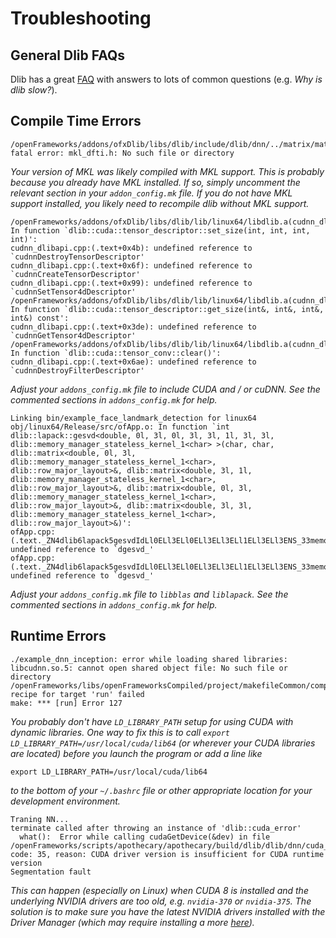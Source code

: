 # Troubleshooting

## General Dlib FAQs

Dlib has a great [FAQ](http://dlib.net/faq.html) with answers to lots of common questions (e.g. _Why is dlib slow?_).

## Compile Time Errors

```console
/openFrameworks/addons/ofxDlib/libs/dlib/include/dlib/dnn/../matrix/matrix_fft.h:12:22: fatal error: mkl_dfti.h: No such file or directory
```

*Your version of MKL was likely compiled with MKL support. This is probably because you already have MKL installed. If so, simply uncomment the relevant section in your  `addon_config.mk` file. If you do not have MKL support installed, you likely need to recompile dlib without MKL support.*

```console
/openFrameworks/addons/ofxDlib/libs/dlib/lib/linux64/libdlib.a(cudnn_dlibapi.cpp.o): In function `dlib::cuda::tensor_descriptor::set_size(int, int, int, int)':
cudnn_dlibapi.cpp:(.text+0x4b): undefined reference to `cudnnDestroyTensorDescriptor'
cudnn_dlibapi.cpp:(.text+0x6f): undefined reference to `cudnnCreateTensorDescriptor'
cudnn_dlibapi.cpp:(.text+0x99): undefined reference to `cudnnSetTensor4dDescriptor'
/openFrameworks/addons/ofxDlib/libs/dlib/lib/linux64/libdlib.a(cudnn_dlibapi.cpp.o): In function `dlib::cuda::tensor_descriptor::get_size(int&, int&, int&, int&) const':
cudnn_dlibapi.cpp:(.text+0x3de): undefined reference to `cudnnGetTensor4dDescriptor'
/openFrameworks/addons/ofxDlib/libs/dlib/lib/linux64/libdlib.a(cudnn_dlibapi.cpp.o): In function `dlib::cuda::tensor_conv::clear()':
cudnn_dlibapi.cpp:(.text+0x6ae): undefined reference to `cudnnDestroyFilterDescriptor'
```

*Adjust your `addons_config.mk` file to include CUDA and / or cuDNN. See the commented sections in `addons_config.mk` for help.*

```console
Linking bin/example_face_landmark_detection for linux64
obj/linux64/Release/src/ofApp.o: In function `int dlib::lapack::gesvd<double, 0l, 3l, 0l, 3l, 3l, 1l, 3l, 3l, dlib::memory_manager_stateless_kernel_1<char> >(char, char, dlib::matrix<double, 0l, 3l, dlib::memory_manager_stateless_kernel_1<char>, dlib::row_major_layout>&, dlib::matrix<double, 3l, 1l, dlib::memory_manager_stateless_kernel_1<char>, dlib::row_major_layout>&, dlib::matrix<double, 0l, 3l, dlib::memory_manager_stateless_kernel_1<char>, dlib::row_major_layout>&, dlib::matrix<double, 3l, 3l, dlib::memory_manager_stateless_kernel_1<char>, dlib::row_major_layout>&)':
ofApp.cpp:(.text._ZN4dlib6lapack5gesvdIdLl0ELl3ELl0ELl3ELl3ELl1ELl3ELl3ENS_33memory_manager_stateless_kernel_1IcEEEEiccRNS_6matrixIT_XT0_EXT4_ET8_NS_16row_major_layoutEEERNS4_IS5_XT1_EXT5_ES6_S7_EERNS4_IS5_XT2_EXT6_ES6_S7_EERNS4_IS5_XT3_EXT7_ES6_S7_EE[_ZN4dlib6lapack5gesvdIdLl0ELl3ELl0ELl3ELl3ELl1ELl3ELl3ENS_33memory_manager_stateless_kernel_1IcEEEEiccRNS_6matrixIT_XT0_EXT4_ET8_NS_16row_major_layoutEEERNS4_IS5_XT1_EXT5_ES6_S7_EERNS4_IS5_XT2_EXT6_ES6_S7_EERNS4_IS5_XT3_EXT7_ES6_S7_EE]+0x189): undefined reference to `dgesvd_'
ofApp.cpp:(.text._ZN4dlib6lapack5gesvdIdLl0ELl3ELl0ELl3ELl3ELl1ELl3ELl3ENS_33memory_manager_stateless_kernel_1IcEEEEiccRNS_6matrixIT_XT0_EXT4_ET8_NS_16row_major_layoutEEERNS4_IS5_XT1_EXT5_ES6_S7_EERNS4_IS5_XT2_EXT6_ES6_S7_EERNS4_IS5_XT3_EXT7_ES6_S7_EE[_ZN4dlib6lapack5gesvdIdLl0ELl3ELl0ELl3ELl3ELl1ELl3ELl3ENS_33memory_manager_stateless_kernel_1IcEEEEiccRNS_6matrixIT_XT0_EXT4_ET8_NS_16row_major_layoutEEERNS4_IS5_XT1_EXT5_ES6_S7_EERNS4_IS5_XT2_EXT6_ES6_S7_EERNS4_IS5_XT3_EXT7_ES6_S7_EE]+0x293): undefined reference to `dgesvd_'
```

*Adjust your `addons_config.mk` file to `libblas` and `liblapack`. See the commented sections in `addons_config.mk` for help.*

## Runtime Errors

```console
./example_dnn_inception: error while loading shared libraries: libcudnn.so.5: cannot open shared object file: No such file or directory
/openFrameworks/libs/openFrameworksCompiled/project/makefileCommon/compile.project.mk:190: recipe for target 'run' failed
make: *** [run] Error 127
```

*You probably don't have `LD_LIBRARY_PATH` setup for using CUDA with dynamic libraries. One way to fix this is to call `export LD_LIBRARY_PATH=/usr/local/cuda/lib64` (or wherever your CUDA libraries are located) before you launch the program or add a line like*

```console
export LD_LIBRARY_PATH=/usr/local/cuda/lib64
```

*to the bottom of your `~/.bashrc` file or other appropriate location for your development environment.*

```console
Traning NN...
terminate called after throwing an instance of 'dlib::cuda_error'
  what():  Error while calling cudaGetDevice(&dev) in file /openFrameworks/scripts/apothecary/apothecary/build/dlib/dlib/dnn/cuda_dlib.cu:26. code: 35, reason: CUDA driver version is insufficient for CUDA runtime version
Segmentation fault
```

*This can happen (especially on Linux) when CUDA 8 is installed and the underlying NVIDIA drivers are too old, e.g. `nvidia-370` or `nvidia-375`. The solution is to make sure you have the latest NVIDIA drivers installed with the Driver Manager (which may require installing a more [here](https://launchpad.net/~graphics-drivers/+archive/ubuntu/ppa)).*

